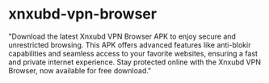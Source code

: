 # xnxubd-vpn-browser
"Download the latest Xnxubd VPN Browser APK to enjoy secure and unrestricted browsing. This APK offers advanced features like anti-blokir capabilities and seamless access to your favorite websites, ensuring a fast and private internet experience. Stay protected online with the Xnxubd VPN Browser, now available for free download." 
